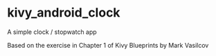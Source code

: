 # kivy_android_clock
A simple clock / stopwatch app

Based on the exercise in Chapter 1 of Kivy Blueprints by Mark Vasilcov
